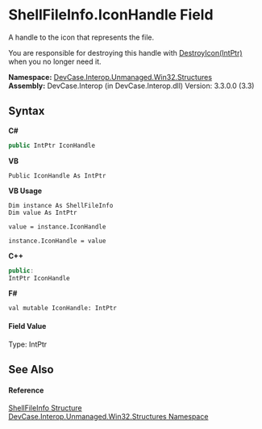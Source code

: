 # ShellFileInfo.IconHandle Field
 

A handle to the icon that represents the file. 

 You are responsible for destroying this handle with <a href="M_DevCase_Interop_Unmanaged_Win32_NativeMethods_DestroyIcon">DestroyIcon(IntPtr)</a> when you no longer need it.

**Namespace:**&nbsp;<a href="N_DevCase_Interop_Unmanaged_Win32_Structures">DevCase.Interop.Unmanaged.Win32.Structures</a><br />**Assembly:**&nbsp;DevCase.Interop (in DevCase.Interop.dll) Version: 3.3.0.0 (3.3)

## Syntax

**C#**<br />
``` C#
public IntPtr IconHandle
```

**VB**<br />
``` VB
Public IconHandle As IntPtr
```

**VB Usage**<br />
``` VB Usage
Dim instance As ShellFileInfo
Dim value As IntPtr

value = instance.IconHandle

instance.IconHandle = value
```

**C++**<br />
``` C++
public:
IntPtr IconHandle
```

**F#**<br />
``` F#
val mutable IconHandle: IntPtr
```


#### Field Value
Type: IntPtr

## See Also


#### Reference
<a href="T_DevCase_Interop_Unmanaged_Win32_Structures_ShellFileInfo">ShellFileInfo Structure</a><br /><a href="N_DevCase_Interop_Unmanaged_Win32_Structures">DevCase.Interop.Unmanaged.Win32.Structures Namespace</a><br />